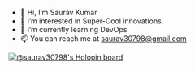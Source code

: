 - 👋 Hi, I’m Saurav Kumar
- 👀 I’m interested in Super-Cool innovations.
- 🌱 I’m currently learning DevOps
- 📫 You can reach me at saurav30798@gmail.com

[![@saurav30798's Holopin board](https://holopin.me/saurav30798)](https://holopin.io/@saurav30798)


<!---
apnasaurav/apnasaurav is a ✨ special ✨ repository because its `README.md` (this file) appears on your GitHub profile.
You can click the Preview link to take a look at your changes.
--->
